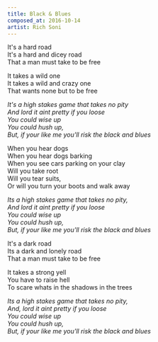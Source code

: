 ```yaml
---
title: Black & Blues
composed_at: 2016-10-14
artist: Rich Soni
---
```


It's a hard road  
It's a hard and dicey road  
That a man must take to be free  

It takes a wild one  
It takes a wild and crazy one  
That wants none but to be free  

*It's a high stakes game that takes no pity*  
*And lord it aint pretty if you loose*  
*You could wise up*  
*You could hush up,*  
*But, if your like me you'll risk the black and blues*  

When you hear dogs  
When you hear dogs barking  
When you see cars parking on your clay  
Will you take root  
Will you tear suits,  
Or will you turn your boots and walk away  

*Its a high stakes game that takes no pity,*  
*And lord it aint pretty if you loose*  
*You could wise up*  
*You could hush up,*  
*But, if your like me you'll risk the black and blues*  

It's a dark road  
Its a dark and lonely road  
That a man must take to be free  

It takes a strong yell  
You have to raise hell  
To scare whats in the shadows in the trees  

*Its a high stakes game that takes no pity,*  
*And, lord it aint pretty if you loose*  
*You could wise up*  
*You could hush up,*  
*But, if your like me you'll risk the black and blues*  
